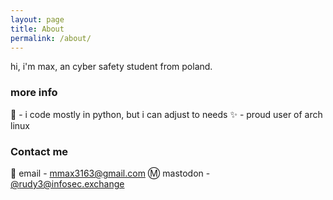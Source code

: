 ```yaml
---
layout: page
title: About
permalink: /about/
---
```


hi, i'm max, an cyber safety student from poland. 

### more info

📖 - i code mostly in python, but i can adjust to needs 
✨ - proud user of arch linux

### Contact me

📨 email - [mmax3163@gmail.com](mailto:mmax3163@gmail.com)
Ⓜ️ mastodon - [@rudy3@infosec.exchange](https://infosec.exchange/@rudy3)
